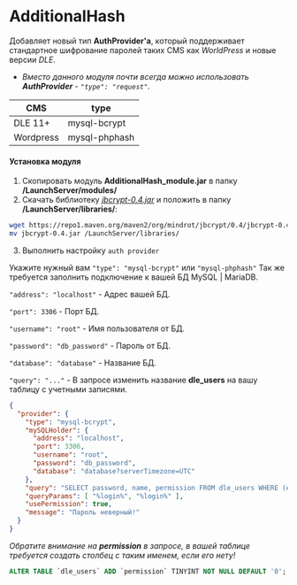 # AdditionalHash
Добавляет новый тип **AuthProvider'a**, который поддерживает стандартное шифрование паролей таких CMS как *WorldPress* и новые версии *DLE*.
 - *Вместо данного модуля почти всегда можно использовать **AuthProvider** - `"type": "request"`.*

| CMS | type |
| ------ | ------ |
| DLE 11+ | mysql-bcrypt |
| Wordpress | mysql-phphash |
#### Установка модуля
1. Скопировать модуль **AdditionalHash_module.jar** в папку **/LaunchServer/modules/**
2. Скачать библиотеку *[jbcrypt-0.4.jar]* и положить в папку **/LaunchServer/libraries/**:
```sh
wget https://repo1.maven.org/maven2/org/mindrot/jbcrypt/0.4/jbcrypt-0.4.jar
mv jbcrypt-0.4.jar /LaunchServer/libraries/
```
3. Выполнить настройку `auth provider`

Укажите нужный вам `"type": "mysql-bcrypt"` или `"mysql-phphash"`
Так же требуется заполнить подключение к вашей БД MySQL \| MariaDB.

`"address": "localhost"` - Адрес вашей БД.

`"port": 3306` - Порт БД.

`"username": "root"` - Имя пользователя от БД.

`"password": "db_password"` - Пароль от БД.

`"database": "database"` - Название БД.

`"query": "..."` - В запросе изменить название **dle_users** на вашу таблицу с учетными записями.

```json
{
  "provider": {
    "type": "mysql-bcrypt",
    "mySQLHolder": {
      "address": "localhost",
      "port": 3306,
      "username": "root",
      "password": "db_password",
      "database": "database?serverTimezone=UTC"
    },
    "query": "SELECT password, name, permission FROM dle_users WHERE (email=? OR name=?)",
    "queryParams": [ "%login%", "%login%" ],
    "usePermission": true,
    "message": "Пароль неверный!"
  }
}
```

*Обратите внимание на **permission** в запросе, в вашей таблице требуется создать столбец с таким именем, если его нету!*

```sql
ALTER TABLE `dle_users` ADD `permission` TINYINT NOT NULL DEFAULT '0';
```

[jbcrypt-0.4.jar]: https://repo1.maven.org/maven2/org/mindrot/jbcrypt/0.4/jbcrypt-0.4.jar
